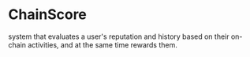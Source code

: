 # ChainScore
system that evaluates a user's reputation and history based on their on-chain activities, and at the same time rewards them.
